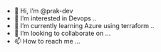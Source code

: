 - 👋 Hi, I’m @prak-dev
- 👀 I’m interested in Devops ..
- 🌱 I’m currently learning Azure using terraform ..
- 💞️ I’m looking to collaborate on ...
- 📫 How to reach me ...

<!---
prak-dev/prak-dev is a ✨ special ✨ repository because its `README.md` (this file) appears on your GitHub profile.
You can click the Preview link to take a look at your changes.
--->
